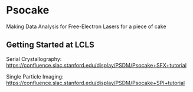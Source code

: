 # Psocake

Making Data Analysis for Free-Electron Lasers for a piece of cake

## Getting Started at LCLS

Serial Crystallography:
https://confluence.slac.stanford.edu/display/PSDM/Psocake+SFX+tutorial

Single Particle Imaging:
https://confluence.slac.stanford.edu/display/PSDM/Psocake+SPI+tutorial
